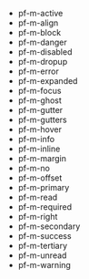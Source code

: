 - pf-m-active
- pf-m-align
- pf-m-block
- pf-m-danger
- pf-m-disabled
- pf-m-dropup
- pf-m-error
- pf-m-expanded
- pf-m-focus
- pf-m-ghost
- pf-m-gutter
- pf-m-gutters
- pf-m-hover
- pf-m-info
- pf-m-inline
- pf-m-margin
- pf-m-no
- pf-m-offset
- pf-m-primary
- pf-m-read
- pf-m-required
- pf-m-right
- pf-m-secondary
- pf-m-success
- pf-m-tertiary
- pf-m-unread
- pf-m-warning
